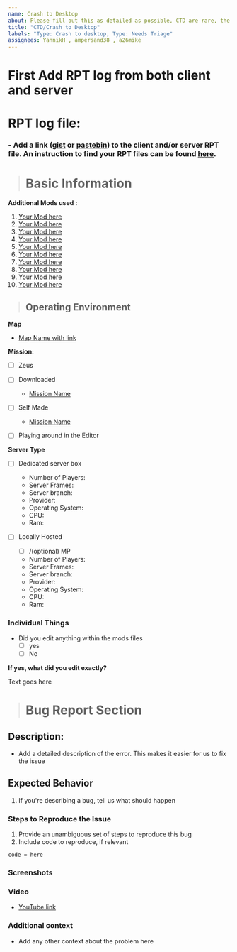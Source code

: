 ```yaml
---
name: Crash to Desktop
about: Please fill out this as detailed as possible, CTD are rare, the mor info the better.
title: "CTD/Crash to Desktop"
labels: "Type: Crash to desktop, Type: Needs Triage"
assignees: YannikH , ampersand38 , a26mike
---
```

<!---NOTE: Replace any "ENTER TEXT HERE" with your input fill in date YYMMDD  .-->

<!--- Your title should serve as a concise summary of what the bug is.Pro Tip: We recommend you review the title again after completing the report to ensure it is concise and reflects the problem.-->


<!-- Delete anything that is not relevant but try to follow the format.  -->



# **First Add RPT log from both client and server**
# **RPT log file:**
### - Add a link ([gist](https://gist.github.com) or [pastebin](http://pastebin.com)) to the client and/or server RPT file. An instruction to find your RPT files can be found [here](https://community.bistudio.com/wiki/Crash_Files#Arma_3).

 <!-- Otherwise use the template below. This ensures that we have all needed information for a first investigation. -->
 <!-- Please understand that we close your report uncommented if you don't use the template so we would need to ask everything which is already asked in it. -->

># Basic Information
<!-- **Mods (complete and add to the following information):** -->

<!-- We know you use more mods, please list all and include a link make more or less as needed   -->

 **Additional Mods used :**

1. [Your Mod here](https://steamcommunity.com/app/107410/workshop/)
2. [Your Mod here](https://steamcommunity.com/app/107410/workshop/)
3. [Your Mod here](https://steamcommunity.com/app/107410/workshop/)
4. [Your Mod here](https://steamcommunity.com/app/107410/workshop/)
5. [Your Mod here](https://steamcommunity.com/app/107410/workshop/)
6. [Your Mod here](https://steamcommunity.com/app/107410/workshop/)
7. [Your Mod here](https://steamcommunity.com/app/107410/workshop/)
8. [Your Mod here](https://steamcommunity.com/app/107410/workshop/)
9. [Your Mod here](https://steamcommunity.com/app/107410/workshop/)
10. [Your Mod here](https://steamcommunity.com/app/107410/workshop/)

>## **Operating Environment**
<!-- Add map/mission name and replace link with steam link   -->
**Map**
- [Map Name with link ](https://steamcommunity.com/app/107410/workshop/)
<!-- Fill in information after :  Place [x] in box if applicable or delete  -->
**Mission:**
- [ ] Zeus

- [ ] Downloaded
    - [Mission Name](https://steamcommunity.com/app/107410/workshop/)

- [ ] Self Made
    - [Mission Name](https://steamcommunity.com/app/107410/workshop/)

- [ ] Playing around in the Editor

<!-- Fill in information after :  Place [x] in box if applicable -->
**Server Type**
- [ ] Dedicated server box
    - Number of Players:
    - Server Frames:
    - Server branch:
    - Provider:
    - Operating System:
    - CPU:
    - Ram:

- [ ] Locally Hosted
    - [ ] /(optional) MP
    - Number of Players:
    - Server Frames:
    - Server branch:
    - Provider:
    - Operating System:
    - CPU:
    - Ram:


### Individual Things
- Did you edit anything within the mods files
   - [ ] yes
   - [ ] No

**If yes, what did you edit exactly?**

Text goes here

># **Bug Report Section**

## **Description:**

- Add a detailed description of the error. This makes it easier for us to fix the issue

## **Expected Behavior**

1.  If you're describing a bug, tell us what should happen

### Steps to Reproduce the Issue

<!-- Delete anything not relevant . -->
1. Provide an unambiguous set of steps to reproduce this bug
2. Include code to reproduce, if relevant


<!-- Include code to reproduce, if relevant -->
```sqf
code = here

```


### **Screenshots**
<!-- If applicable, add screenshots to help explain your problem.. -->


### **Video**
<!-- If applicable, add Youtube to help explain your problem.. -->

- [YouTube link](https:/youtube.com)


### **Additional context**
- Add any other context about the problem here




